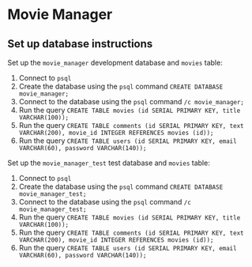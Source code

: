 # Movie Manager

## Set up database instructions

Set up the `movie_manager` development database and `movies` table:

1. Connect to `psql`
2. Create the database using the `psql` command `CREATE DATABASE movie_manager;`
3. Connect to the database using the `psql` command `/c movie_manager;`
4. Run the query `CREATE TABLE movies (id SERIAL PRIMARY KEY, title VARCHAR(100));`
5. Run the query `CREATE TABLE comments (id SERIAL PRIMARY KEY, text VARCHAR(200), movie_id INTEGER REFERENCES movies (id));`
6. Run the query `CREATE TABLE users (id SERIAL PRIMARY KEY, email VARCHAR(60), password VARCHAR(140));`

Set up the `movie_manager_test` test database and `movies` table:

1. Connect to `psql`
2. Create the database using the `psql` command `CREATE DATABASE movie_manager_test;`
3. Connect to the database using the `psql` command `/c movie_manager_test;`
4. Run the query `CREATE TABLE movies (id SERIAL PRIMARY KEY, title VARCHAR(100));`
5. Run the query `CREATE TABLE comments (id SERIAL PRIMARY KEY, text VARCHAR(200), movie_id INTEGER REFERENCES movies (id));`
6. Run the query `CREATE TABLE users (id SERIAL PRIMARY KEY, email VARCHAR(60), password VARCHAR(140));`
